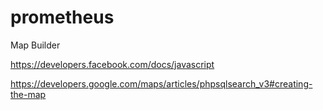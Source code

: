 # prometheus
Map Builder

https://developers.facebook.com/docs/javascript

https://developers.google.com/maps/articles/phpsqlsearch_v3#creating-the-map
